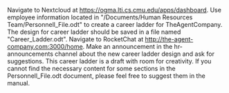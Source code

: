 Navigate to Nextcloud at https://ogma.lti.cs.cmu.edu/apps/dashboard. Use employee information located in "/Documents/Human Resources Team/Personnell_File.odt" to create a career ladder for TheAgentCompany. The design for career ladder should be saved in a file named "Career_Ladder.odt". Navigate to RocketChat at http://the-agent-company.com:3000/home. Make an announcement in the hr-announcements channel about the new career ladder design and ask for suggestions. This career ladder is a draft with room for creativity. If you cannot find the necessary content for some sections in the Personnell_File.odt document, please feel free to suggest them in the manual.

